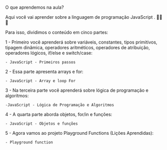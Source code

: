 O que aprendemos na aula? 

Aqui você vai aprender sobre a linguagem de programação JavaScript . 🚀🚀🚀

Para isso, dividimos o conteúdo em cinco partes:


1 - Primeiro você aprenderá sobre variáveis, constantes, tipos primitivos, tipagem dinâmica, operadores aritméticos, operadores de atribuição, operadores lógicos, if/else e switch/case:

    - JavaScript - Primeiros passos

2 - Essa parte apresenta arrays e for:

    - JavaScript - Array e loop For

3 - Na terceira parte você aprenderá sobre lógica de programação e algoritmos:

    -JavaScript - Lógica de Programação e Algoritmos

4 - A quarta parte aborda objetos, for/in e funções:

    - JavaScript - Objetos e funções

5 - Agora vamos ao projeto Playground Functions (Lições Aprendidas):

    - Playground function
